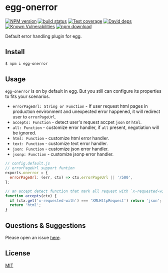 # egg-onerror

[![NPM version][npm-image]][npm-url]
[![build status][travis-image]][travis-url]
[![Test coverage][codecov-image]][codecov-url]
[![David deps][david-image]][david-url]
[![Known Vulnerabilities][snyk-image]][snyk-url]
[![npm download][download-image]][download-url]

[npm-image]: https://img.shields.io/npm/v/egg-onerror.svg?style=flat-square
[npm-url]: https://npmjs.org/package/egg-onerror
[travis-image]: https://img.shields.io/travis/eggjs/egg-onerror.svg?style=flat-square
[travis-url]: https://travis-ci.org/eggjs/egg-onerror
[codecov-image]: https://codecov.io/github/eggjs/egg-onerror/coverage.svg?branch=master
[codecov-url]: https://codecov.io/github/eggjs/egg-onerror?branch=master
[david-image]: https://img.shields.io/david/eggjs/egg-onerror.svg?style=flat-square
[david-url]: https://david-dm.org/eggjs/egg-onerror
[snyk-image]: https://snyk.io/test/npm/egg-onerror/badge.svg?style=flat-square
[snyk-url]: https://snyk.io/test/npm/egg-onerror
[download-image]: https://img.shields.io/npm/dm/egg-onerror.svg?style=flat-square
[download-url]: https://npmjs.org/package/egg-onerror

Default error handling plugin for egg.

## Install

```bash
$ npm i egg-onerror
```

## Usage

`egg-onerror` is on by default in egg. But you still can configure its properties to fits your scenarios.

- `errorPageUrl: String or Function` - If user request html pages in production environment and unexpected error happened, it will redirect user to `errorPageUrl`.
- `accepts: Function` - detect user's request accpet `json` or `html`.
- `all: Function` - customize error handler, if `all` present, negotiation will be ignored.
- `html: Function` - customize html error handler.
- `text: Function` - customize text error handler.
- `json: Function` - customize json error handler.
- `jsonp: Function` - customize jsonp error handler.

```js
// config.default.js
// errorPageUrl support funtion
exports.onerror = {
  errorPageUrl: (err, ctx) => ctx.errorPageUrl || '/500',
};

// an accept detect function that mark all request with `x-requested-with=XMLHttpRequest` header accepts json.
function accepts(ctx) {
  if (ctx.get('x-requested-with') === 'XMLHttpRequest') return 'json';
  return 'html';
}
```

## Questions & Suggestions

Please open an issue [here](https://github.com/eggjs/egg/issues).

## License

[MIT](https://github.com/eggjs/egg-onerror/blob/master/LICENSE)
